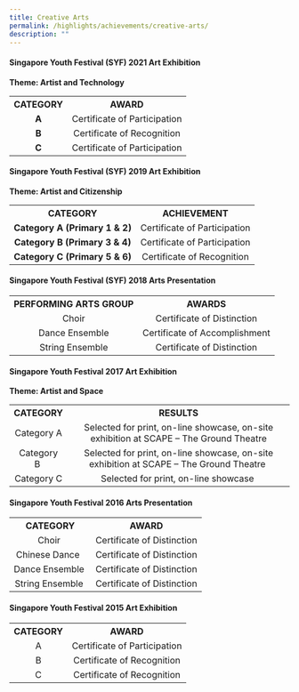 ```yaml
---
title: Creative Arts
permalink: /highlights/achievements/creative-arts/
description: ""
---
```

<h4><strong>Singapore Youth Festival (SYF) 2021 Art Exhibition</strong></h4>
<p><strong>Theme: Artist and Technology</strong></p>
<table>
<tbody>
<tr>
<th style="text-align: center;">CATEGORY</th>
<th style="text-align: center;">AWARD</th>
</tr>
<tr>
<td style="text-align: center;"><strong>A</strong></td>
<td style="text-align: center;">Certificate of Participation</td>
</tr>
<tr>
<td style="text-align: center;"><strong>B</strong></td>
<td style="text-align: center;">Certificate of Recognition</td>
</tr>
<tr>
<td style="text-align: center;"><strong>C</strong></td>
<td style="text-align: center;">Certificate of Participation</td>
</tr>
</tbody>
</table>
<h4><strong>Singapore Youth Festival (SYF) 2019 Art Exhibition</strong></h4>
<p><strong>Theme: Artist and Citizenship</strong></p>
<table>
<tbody>
<tr>
<th style="text-align: center;">CATEGORY</th>
<th style="text-align: center;">ACHIEVEMENT</th>
</tr>
<tr>
<td style="text-align: center;"><strong>Category A (Primary 1 &amp; 2)</strong></td>
<td style="text-align: center;">Certificate of Participation</td>
</tr>
<tr>
<td style="text-align: center;"><strong>Category B (Primary 3 &amp; 4)</strong></td>
<td style="text-align: center;">Certificate of Participation</td>
</tr>
<tr>
<td style="text-align: center;"><strong>Category C (Primary 5 &amp; 6)</strong></td>
<td style="text-align: center;">Certificate of Recognition</td>
</tr>
</tbody>
</table>
<h4><strong>Singapore Youth Festival (SYF) 2018 Arts Presentation</strong></h4>
<table>
<tbody>
<tr>
<th style="text-align: center;">PERFORMING ARTS GROUP</th>
<th style="text-align: center;">AWARDS</th>
</tr>
<tr>
<td style="text-align: center;">Choir</td>
<td style="text-align: center;">Certificate of Distinction</td>
</tr>
<tr>
<td style="text-align: center;">Dance Ensemble</td>
<td style="text-align: center;">Certificate of Accomplishment</td>
</tr>
<tr>
<td style="text-align: center;">String Ensemble</td>
<td style="text-align: center;">Certificate of Distinction</td>
</tr>
</tbody>
</table>
<h4><strong>Singapore Youth Festival 2017 Art Exhibition</strong></h4>
<p><strong>Theme: Artist and Space&nbsp;<br /></strong></p>
<table>
<tbody>
<tr>
<th style="text-align: center;">CATEGORY</th>
<th style="text-align: center;">RESULTS</th>
</tr>
<tr>
<td style="text-align: center;">Category A</td>
<td style="text-align: center;">Selected for print, on-line showcase, on-site exhibition at SCAPE &ndash; The Ground Theatre</td>
</tr>
<tr>
<td style="text-align: center;">Category B&nbsp;</td>
<td style="text-align: center;">Selected for print, on-line showcase, on-site exhibition at SCAPE &ndash; The Ground Theatre&nbsp;</td>
</tr>
<tr>
<td style="text-align: center;">Category C</td>
<td style="text-align: center;">Selected for print, on-line showcase&nbsp;</td>
</tr>
</tbody>
</table>
<h4><strong>Singapore Youth Festival 2016 Arts Presentation</strong></h4>
<table>
<tbody>
<tr>
<th style="text-align: center;">CATEGORY</th>
<th style="text-align: center;">AWARD</th>
</tr>
<tr>
<td style="text-align: center;">Choir&nbsp;</td>
<td style="text-align: center;">Certificate of Distinction</td>
</tr>
<tr>
<td style="text-align: center;">Chinese Dance&nbsp;&nbsp;</td>
<td style="text-align: center;">Certificate of Distinction</td>
</tr>
<tr>
<td style="text-align: center;">Dance Ensemble&nbsp;</td>
<td style="text-align: center;">Certificate of Distinction</td>
</tr>
<tr>
<td style="text-align: center;">String Ensemble&nbsp;</td>
<td style="text-align: center;">Certificate of Distinction</td>
</tr>
</tbody>
</table>
<h4><strong>Singapore Youth Festival 2015 Art Exhibition</strong></h4>
<table>
<tbody>
<tr>
<th style="text-align: center;">CATEGORY</th>
<th style="text-align: center;">AWARD</th>
</tr>
<tr>
<td style="text-align: center;">A</td>
<td style="text-align: center;">Certificate of Participation</td>
</tr>
<tr>
<td style="text-align: center;">B</td>
<td style="text-align: center;">Certificate of Recognition</td>
</tr>
<tr>
<td style="text-align: center;">C</td>
<td style="text-align: center;">Certificate of Recognition</td>
</tr>
</tbody>
</table>
